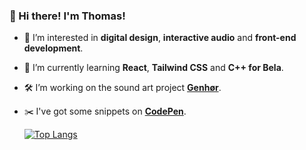 ### 👋 Hi there! I'm Thomas!
- 👀 I’m interested in **digital design**, **interactive audio** and **front-end development**.
- 🌱 I’m currently learning **React**, **Tailwind CSS** and **C++ for Bela**.
- 🛠️ I’m working on the sound art project **[Genhør](https://www.hoerbar.dk/)**.
- ✂️ I've got some snippets on **[CodePen](https://codepen.io/ThomasEgMatthiesen)**.

  [![Top Langs](https://github-readme-stats.vercel.app/api/top-langs/?username=ThomasEgMatthiesen&layout=compact)](https://github.com/anuraghazra/github-readme-stats)
